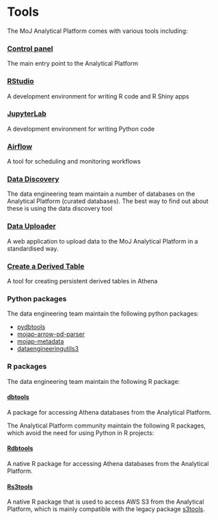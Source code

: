 # Tools

The MoJ Analytical Platform comes with various tools including:

### [Control panel](control-panel.html) 
The main entry point to the Analytical Platform
### [RStudio](rstudio)
A development environment for writing R code and R Shiny apps

### [JupyterLab](jupyterlab) 
A development environment for writing Python code

### [Airflow](airflow) 
A tool for scheduling and monitoring workflows

### [Data Discovery](../data/curated-databases/data-documentation)
The data engineering team maintain a number of databases on the Analytical Platform (curated databases). The best way to find out about these is using the data discovery tool

### [Data Uploader](data-uploader)
A web application to upload data to the MoJ Analytical Platform in a standardised way.

### [Create a Derived Table](create-a-derived-table)
A tool for creating persistent derived tables in Athena

### Python packages

The data engineering team maintain the following python packages:

* [pydbtools](https://github.com/moj-analytical-services/pydbtools)
* [mojap-arrow-pd-parser](https://github.com/moj-analytical-services/mojap-arrow-pd-parser)
* [mojap-metadata](https://github.com/moj-analytical-services/mojap-metadata)
* [dataengineeringutils3](https://github.com/moj-analytical-services/dataengineeringutils3)

### R packages

The data engineering team maintain the following R package:

#### [dbtools](https://github.com/moj-analytical-services/dbtools)
A package for accessing Athena databases from the Analytical Platform.

The Analytical Platform community maintain the following R packages, which avoid the need for using Python in R projects:

#### [Rdbtools](https://github.com/moj-analytical-services/Rdbtools)
A native R package for accessing Athena databases from the Analytical Platform.

#### [Rs3tools](https://github.com/moj-analytical-services/Rs3tools)
A native R package that is used to access AWS S3 from the Analytical Platform, which is mainly compatible with the legacy package [s3tools](https://github.com/moj-analytical-services/s3tools).